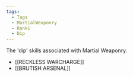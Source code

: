 ```yaml
---
tags:
  - Tags
  - MartialWeaponry
  - Rank1
  - Dip
---
```

The 'dip' skills associated with Martial Weaponry.

- [[RECKLESS WARCHARGE]]
- [[BRUTISH ARSENAL]]